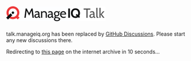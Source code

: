 # ![](logo.png)

talk.manageiq.org has been replaced by [GitHub Discussions](https://github.com/ManageIQ/manageiq/discussions). Please start any new discussions there.

Redirecting to <a id="link" href="#">this page</a> on the internet archive in <span id="counter">10</span> seconds...

<script src="/redirect.js" type="application/javascript"></script>
